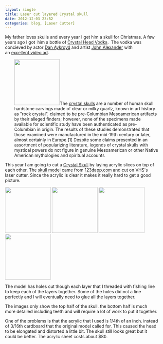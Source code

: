 ```yaml
---
layout: single
title: Laser cut layered Crystal skull
date: 2012-12-03 23:52
categories: blog, [Laser Cutter]
---
```

My father loves skulls and every year I get him a skull for Christmas. A few years ago I got  him a bottle of <a href="http://crystalheadvodka.com">Crystal Head Vodka</a>.  The vodka was concieved by actor <a title="Dan Aykroyd" href="http://en.wikipedia.org/wiki/Dan_Aykroyd">Dan Aykroyd</a> and artist <a title="John Alexander (artist)" href="http://en.wikipedia.org/wiki/John_Alexander_(artist)">John Alexander</a> with an <a href="http://www.youtube.com/watch?v=SKqjIv91Zx8">excellent video ad</a>.
<p style="padding-left: 30px;"><a href="/public/uploads/2012/12/220px-Crystal_skull_british_museum_random9834672.jpg"><img class="alignright size-thumbnail wp-image-3071" title="220px-Crystal_skull_british_museum_random9834672" src="/public/uploads/2012/12/220px-Crystal_skull_british_museum_random9834672-150x150.jpg" alt="" width="150" height="150" /></a>The <a href="http://en.wikipedia.org/wiki/Crystal_skull">crystal skulls</a> are a number of human skull hardstone carvings made of clear or milky quartz, known in art history as "rock crystal", claimed to be pre-Columbian Mesoamerican artifacts by their alleged finders; however, none of the specimens made available for scientific study have been authenticated as pre-Columbian in origin. The results of these studies demonstrated that those examined were manufactured in the mid-19th century or later, almost certainly in Europe.[1] Despite some claims presented in an assortment of popularizing literature, legends of crystal skulls with mystical powers do not figure in genuine Mesoamerican or other Native American mythologies and spiritual accounts</p>
This year I am going to cut a <a href="http://en.wikipedia.org/wiki/Crystal_skull">Crystal Skull</a> by laying acrylic slices on top of each other. The <a href="http://www.123dapp.com/3dmk-Make/human-skull/771383">skull model</a> came from <a href="http://www.123dapp.com">123dapp.com</a> and cut on VHS's laser cutter. Since the acrylic is clear it makes it really hard to get a good picture.

<a href="/public/uploads/2012/12/2012-12-03-22.59.45.jpg"><img class="alignnone size-thumbnail wp-image-3072" title="2012-12-03 22.59.45" src="/public/uploads/2012/12/2012-12-03-22.59.45-150x150.jpg" alt="" width="150" height="150" /></a> <a href="/public/uploads/2012/12/2012-12-03-23.00.22.jpg"><img class="alignnone size-thumbnail wp-image-3074" title="2012-12-03 23.00.22" src="/public/uploads/2012/12/2012-12-03-23.00.22-150x150.jpg" alt="" width="150" height="150" /></a> <a href="/public/uploads/2012/12/2012-12-03-22.59.56.jpg"><img class="alignnone size-thumbnail wp-image-3073" title="2012-12-03 22.59.56" src="/public/uploads/2012/12/2012-12-03-22.59.56-150x150.jpg" alt="" width="150" height="150" /></a> <a href="/public/uploads/2012/12/2012-12-03-22.59.45.jpg"><img class="alignnone size-thumbnail wp-image-3072" title="2012-12-03 22.59.45" src="/public/uploads/2012/12/2012-12-03-22.59.45-150x150.jpg" alt="" width="150" height="150" /></a>

The model has holes cut though each layer that I threaded with fishing line to keep each of the layers together. Some of the holes did not a line perfectly and I will eventually need to glue all the layers together.

The images only show the top half of the skull. the bottom half is much more detailed including teeth and will require a lot of work to put it together.

One of the problems is that the acrylic that I used is 1/4th of an inch. instead of 3/16th cardboard that the original model called for. This caused the head to be elongated and distorted a little bit. The skull still looks great but it could be better. The acrylic sheet costs about $80.
